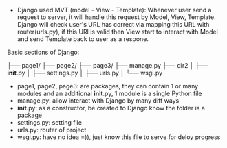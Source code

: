 - Django used MVT (model - View - Template):
Whenever user send a request to server, it will handle this request by Model, View, Template. Django will check user's URL has correct via mapping this URL with router(urls.py), if this URl is valid then View start to interact with Model and send Template back to user as a respone.

Basic sections of Django:

├── page1/
├── page2/
├── page3/
├── manage.py
├── dir2
│   ├── __init__.py
│   ├── settings.py
│   ├── urls.py
│   └── wsgi.py

- page1, page2, page3: are packages, they can contain 1 or many modules and an additional __init__.py, 1 module is a single Python file
- manage.py: allow interact with Django by many diff ways
- __init__.py: as a constructor, be created to Django know the folder is a package
- settings.py: setting file
- urls.py: router of project
- wsgi.py: have no idea =)), just know this file to serve for deloy progress